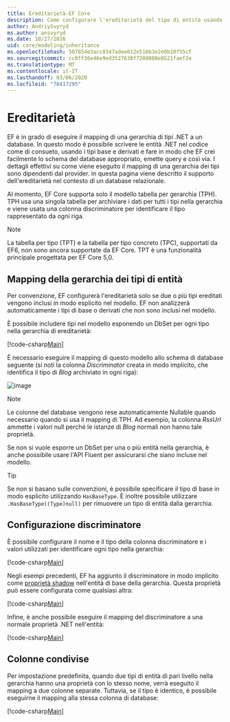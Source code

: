 ```yaml
---
title: Ereditarietà-EF Core
description: Come configurare l'ereditarietà del tipo di entità usando Entity Framework Core
author: AndriySvyryd
ms.author: ansvyryd
ms.date: 10/27/2016
uid: core/modeling/inheritance
ms.openlocfilehash: 507854e3acc0347adee612e516b3e2e0b10f55cf
ms.sourcegitcommit: cc0ff36e46e9ed3527638f7208000e8521faef2e
ms.translationtype: MT
ms.contentlocale: it-IT
ms.lasthandoff: 03/06/2020
ms.locfileid: "78417295"
---
```

# <a name="inheritance"></a>Ereditarietà

EF è in grado di eseguire il mapping di una gerarchia di tipi .NET a un database. In questo modo è possibile scrivere le entità .NET nel codice come di consueto, usando i tipi base e derivati e fare in modo che EF crei facilmente lo schema del database appropriato, emette query e così via. I dettagli effettivi su come viene eseguito il mapping di una gerarchia dei tipi sono dipendenti dal provider. in questa pagina viene descritto il supporto dell'ereditarietà nel contesto di un database relazionale.

Al momento, EF Core supporta solo il modello tabella per gerarchia (TPH). TPH usa una singola tabella per archiviare i dati per tutti i tipi nella gerarchia e viene usata una colonna discriminatore per identificare il tipo rappresentato da ogni riga.

> [!NOTE]
> La tabella per tipo (TPT) e la tabella per tipo concreto (TPC), supportati da EF6, non sono ancora supportate da EF Core. TPT è una funzionalità principale progettata per EF Core 5,0.

## <a name="entity-type-hierarchy-mapping"></a>Mapping della gerarchia dei tipi di entità

Per convenzione, EF configurerà l'ereditarietà solo se due o più tipi ereditati vengono inclusi in modo esplicito nel modello. EF non analizzerà automaticamente i tipi di base o derivati che non sono inclusi nel modello.

È possibile includere tipi nel modello esponendo un DbSet per ogni tipo nella gerarchia di ereditarietà:

[!code-csharp[Main](../../../samples/core/Modeling/Conventions/InheritanceDbSets.cs?name=InheritanceDbSets&highlight=3-4)]

È necessario eseguire il mapping di questo modello allo schema di database seguente (si noti la colonna *Discriminator* creata in modo implicito, che identifica il tipo di *Blog* archiviato in ogni riga):

![image](_static/inheritance-tph-data.png)

>[!NOTE]
> Le colonne del database vengono rese automaticamente Nullable quando necessario quando si usa il mapping di TPH. Ad esempio, la colonna *RssUrl* ammette i valori null perché le istanze di *Blog* normali non hanno tale proprietà.

Se non si vuole esporre un DbSet per una o più entità nella gerarchia, è anche possibile usare l'API Fluent per assicurarsi che siano incluse nel modello.

> [!TIP]
> Se non si basano sulle convenzioni, è possibile specificare il tipo di base in modo esplicito utilizzando `HasBaseType`. È inoltre possibile utilizzare `.HasBaseType((Type)null)` per rimuovere un tipo di entità dalla gerarchia.

## <a name="discriminator-configuration"></a>Configurazione discriminatore

È possibile configurare il nome e il tipo della colonna discriminatore e i valori utilizzati per identificare ogni tipo nella gerarchia:

[!code-csharp[Main](../../../samples/core/Modeling/FluentAPI/DiscriminatorConfiguration.cs?name=DiscriminatorConfiguration&highlight=4-6)]

Negli esempi precedenti, EF ha aggiunto il discriminatore in modo implicito come [proprietà shadow](xref:core/modeling/shadow-properties) nell'entità di base della gerarchia. Questa proprietà può essere configurata come qualsiasi altra:

[!code-csharp[Main](../../../samples/core/Modeling/FluentAPI/DiscriminatorPropertyConfiguration.cs?name=DiscriminatorPropertyConfiguration&highlight=4-5)]

Infine, è anche possibile eseguire il mapping del discriminatore a una normale proprietà .NET nell'entità:

[!code-csharp[Main](../../../samples/core/Modeling/FluentAPI/NonShadowDiscriminator.cs?name=NonShadowDiscriminator&highlight=4)]

## <a name="shared-columns"></a>Colonne condivise

Per impostazione predefinita, quando due tipi di entità di pari livello nella gerarchia hanno una proprietà con lo stesso nome, verrà eseguito il mapping a due colonne separate. Tuttavia, se il tipo è identico, è possibile eseguirne il mapping alla stessa colonna di database:

[!code-csharp[Main](../../../samples/core/Modeling/FluentAPI/SharedTPHColumns.cs?name=SharedTPHColumns&highlight=9,13)]
